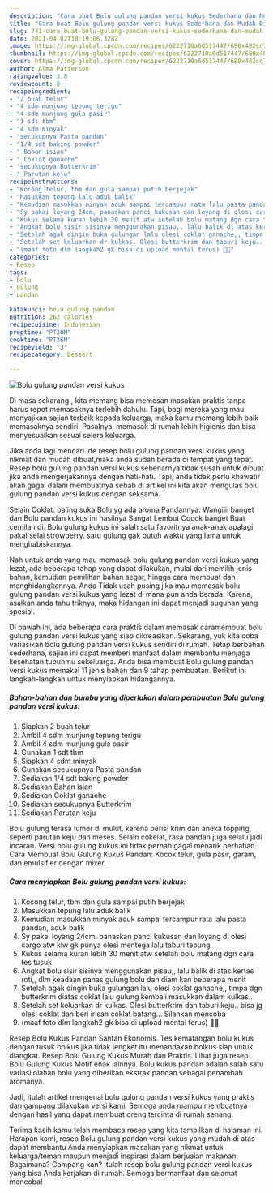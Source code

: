```yaml
---
description: "Cara buat Bolu gulung pandan versi kukus Sederhana dan Mudah Dibuat"
title: "Cara buat Bolu gulung pandan versi kukus Sederhana dan Mudah Dibuat"
slug: 741-cara-buat-bolu-gulung-pandan-versi-kukus-sederhana-dan-mudah-dibuat
date: 2021-04-02T18:19:06.328Z
image: https://img-global.cpcdn.com/recipes/6222710a6d517447/680x482cq70/bolu-gulung-pandan-versi-kukus-foto-resep-utama.jpg
thumbnail: https://img-global.cpcdn.com/recipes/6222710a6d517447/680x482cq70/bolu-gulung-pandan-versi-kukus-foto-resep-utama.jpg
cover: https://img-global.cpcdn.com/recipes/6222710a6d517447/680x482cq70/bolu-gulung-pandan-versi-kukus-foto-resep-utama.jpg
author: Alma Patterson
ratingvalue: 3.8
reviewcount: 8
recipeingredient:
- "2 buah telur"
- "4 sdm munjung tepung terigu"
- "4 sdm munjung gula pasir"
- "1 sdt tbm"
- "4 sdm minyak"
- "secukupnya Pasta pandan"
- "1/4 sdt baking powder"
- " Bahan isian"
- " Coklat ganache"
- "secukupnya Butterkrim"
- " Parutan keju"
recipeinstructions:
- "Kocong telur, tbm dan gula sampai putih berjejak"
- "Masukkan tepung lalu aduk balik"
- "Kemudian masukkan minyak aduk sampai tercampur rata lalu pasta pandan, aduk balik"
- "Sy pakai loyang 24cm, panaskan panci kukusan dan loyang di olesi cargo atw klw gk punya olesi mentega lalu taburi tepung"
- "Kukus selama kuran lebih 30 menit atw setelah bolu matang dgn cara tes tusuk"
- "Angkat bolu sisir sisinya menggunakan pisau,, lalu balik di atas kertas roti,, dlm keadaan panas gulung bolu dan diam kan beberapa menit"
- "Setelah agak dingin buka gulungan lalu olesi coklat ganache,, timpa dgn butterkrim diatas coklat lalu gulung kembali masukkan dalam kulkas.."
- "Setelah set keluarkan dr kulkas. Olesi butterkrim dan taburi keju.. bisa jg olesi coklat dan beri irisan coklat batang... Silahkan mencoba"
- "(maaf foto dlm langkah2 gk bisa di upload mental terus) 🙏🙏"
categories:
- Resep
tags:
- bolu
- gulung
- pandan

katakunci: bolu gulung pandan 
nutrition: 262 calories
recipecuisine: Indonesian
preptime: "PT20M"
cooktime: "PT36M"
recipeyield: "3"
recipecategory: Dessert

---
```



![Bolu gulung pandan versi kukus](https://img-global.cpcdn.com/recipes/6222710a6d517447/680x482cq70/bolu-gulung-pandan-versi-kukus-foto-resep-utama.jpg)

Di masa  sekarang , kita memang bisa memesan masakan praktis tanpa harus repot memasaknya terlebih dahulu. Tapi, bagi mereka yang mau menyajikan sajian terbaik kepada keluarga, maka kamu memang lebih baik memasaknya sendiri. Pasalnya, memasak di rumah lebih higienis dan bisa menyesuaikan sesuai selera keluarga.

Jika anda lagi mencari ide resep bolu gulung pandan versi kukus yang nikmat dan mudah dibuat,maka anda sudah berada di tempat yang tepat. Resep bolu gulung pandan versi kukus  sebenarnya tidak susah untuk dibuat jika anda mengerjakannya dengan hati-hati. Tapi, anda tidak perlu khawatir akan gagal dalam membuatnya 
sebab di artikel ini kita akan mengulas bolu gulung pandan versi kukus dengan seksama.  

Selain Coklat. paling suka Bolu yg ada aroma Pandannya. Wangiiii banget dan Bolu pandan kukus ini hasilnya Sangat Lembut Cocok banget Buat cemilan di. Bolu gulung kukus ini salah satu favoritnya anak-anak apalagi pakai selai strowberry. satu gulung gak butuh waktu yang lama untuk menghabiskannya.

Nah untuk anda yang mau memasak bolu gulung pandan versi kukus yang lezat, ada beberapa tahap yang dapat dilakukan, mulai dari memilih jenis bahan, kemudian pemilihan bahan segar, hingga cara membuat dan menghidangkannya. Anda Tidak usah pusing jika mau memasak bolu gulung pandan versi kukus yang lezat di mana pun anda berada. Karena, asalkan anda  tahu triknya, maka hidangan ini dapat menjadi suguhan yang spesial.

Di bawah ini, ada beberapa cara praktis  dalam memasak caramembuat bolu gulung pandan versi kukus yang siap dikreasikan. Sekarang, yuk kita coba variasikan bolu gulung pandan versi kukus sendiri di rumah. Tetap berbahan sederhana, sajian ini dapat memberi manfaat dalam membantu menjaga kesehatan tubuhmu sekeluarga. Anda bisa membuat Bolu gulung pandan versi kukus memakai 11 jenis bahan dan 9 tahap pembuatan. Berikut ini langkah-langkah untuk menyiapkan hidangannya.

<!--inarticleads1-->

##### Bahan-bahan dan bumbu yang diperlukan dalam pembuatan Bolu gulung pandan versi kukus:

1. Siapkan 2 buah telur
1. Ambil 4 sdm munjung tepung terigu
1. Ambil 4 sdm munjung gula pasir
1. Gunakan 1 sdt tbm
1. Siapkan 4 sdm minyak
1. Gunakan secukupnya Pasta pandan
1. Sediakan 1/4 sdt baking powder
1. Sediakan  Bahan isian
1. Sediakan  Coklat ganache
1. Sediakan secukupnya Butterkrim
1. Sediakan  Parutan keju


Bolu gulung terasa lumer di mulut, karena berisi krim dan aneka topping, seperti parutan keju dan meses. Selain cokelat, rasa pandan juga selalu jadi incaran. Versi bolu gulung kukus ini tidak pernah gagal menarik perhatian. Cara Membuat Bolu Gulung Kukus Pandan: Kocok telur, gula pasir, garam, dan emulsifier dengan mixer. 

<!--inarticleads2-->

##### Cara menyiapkan Bolu gulung pandan versi kukus:

1. Kocong telur, tbm dan gula sampai putih berjejak
1. Masukkan tepung lalu aduk balik
1. Kemudian masukkan minyak aduk sampai tercampur rata lalu pasta pandan, aduk balik
1. Sy pakai loyang 24cm, panaskan panci kukusan dan loyang di olesi cargo atw klw gk punya olesi mentega lalu taburi tepung
1. Kukus selama kuran lebih 30 menit atw setelah bolu matang dgn cara tes tusuk
1. Angkat bolu sisir sisinya menggunakan pisau,, lalu balik di atas kertas roti,, dlm keadaan panas gulung bolu dan diam kan beberapa menit
1. Setelah agak dingin buka gulungan lalu olesi coklat ganache,, timpa dgn butterkrim diatas coklat lalu gulung kembali masukkan dalam kulkas..
1. Setelah set keluarkan dr kulkas. Olesi butterkrim dan taburi keju.. bisa jg olesi coklat dan beri irisan coklat batang... Silahkan mencoba
1. (maaf foto dlm langkah2 gk bisa di upload mental terus) 🙏🙏


Resep Bolu Kukus Pandan Santan Ekonomis. Tes kematangan bolu kukus dengan tusuk bolkus jika tidak lengket itu menandakan bolkus siap untuk diangkat. Resep Bolu Gulung Kukus Murah dan Praktis. Lihat juga resep Bolu Gulung Kukus Motif enak lainnya. Bolu kukus pandan adalah salah satu variasi olahan bolu yang diberikan ekstrak pandan sebagai penambah aromanya. 

Jadi, itulah artikel mengenai  bolu gulung pandan versi kukus  yang praktis dan gampang dilakukan versi kami. Semoga anda mampu membuatnya dengan hasil yang dapat membuat oreng tercinta di rumah senang. 

Terima kasih kamu telah membaca resep yang kita tampilkan di halaman ini. Harapan kami, resep  Bolu gulung pandan versi kukus yang mudah di atas dapat membantu Anda menyiapkan masakan yang nikmat untuk keluarga/teman maupun menjadi inspirasi dalam berjualan makanan. Bagaimana? Gampang kan? Itulah resep bolu gulung pandan versi kukus yang bisa Anda kerjakan di rumah. Semoga bermanfaat dan selamat mencoba!

